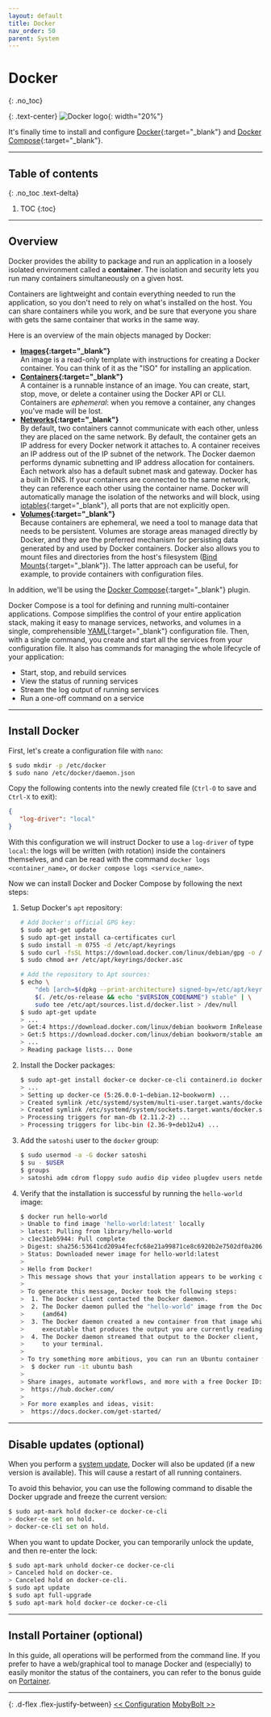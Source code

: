 ```yaml
---
layout: default
title: Docker
nav_order: 50
parent: System
---
```

<!-- markdownlint-disable MD014 MD022 MD025 MD033 MD040 -->

# Docker
{: .no_toc}

{: .text-center}
![Docker logo](../../images/system-docker_logo.png){: width="20%"}

It's finally time to install and configure [Docker](https://docs.docker.com/get-started/overview/){:target="_blank"} and [Docker Compose](https://docs.docker.com/compose/){:target="_blank"}.

---

## Table of contents
{: .no_toc .text-delta}

1. TOC
{:toc}

---

## Overview

Docker provides the ability to package and run an application in a loosely isolated environment called a **container**. The isolation and security lets you run many containers simultaneously on a given host. 

Containers are lightweight and contain everything needed to run the application, so you don't need to rely on what's installed on the host. You can share containers while you work, and be sure that everyone you share with gets the same container that works in the same way.

Here is an overview of the main objects managed by Docker:
- **[Images](https://docs.docker.com/guides/docker-concepts/the-basics/what-is-an-image/){:target="_blank"}**<br/>An image is a read-only template with instructions for creating a Docker container. You can think of it as the "ISO" for installing an application.
- **[Containers](https://docs.docker.com/guides/docker-concepts/the-basics/what-is-a-container/){:target="_blank"}**<br/>A container is a runnable instance of an image. You can create, start, stop, move, or delete a container using the Docker API or CLI. Containers are _ephemeral_: when you remove a container, any changes you've made will be lost.
- **[Networks](https://docs.docker.com/network/){:target="_blank"}**<br/>By default, two containers cannot communicate with each other, unless they are placed on the same network. By default, the container gets an IP address for every Docker network it attaches to. A container receives an IP address out of the IP subnet of the network. The Docker daemon performs dynamic subnetting and IP address allocation for containers. Each network also has a default subnet mask and gateway. Docker has a built in DNS. If your containers are connected to the same network, they can reference each other using the container name. Docker will automatically manage the isolation of the networks and will block, using [iptables](https://wiki.archlinux.org/title/Iptables){:target="_blank"}, all ports that are not explicitly open.
- **[Volumes](https://docs.docker.com/storage/volumes/){:target="_blank"}**<br/>Because containers are ephemeral, we need a tool to manage data that needs to be persistent. Volumes are storage areas managed directly by Docker, and they are the preferred mechanism for persisting data generated by and used by Docker containers. Docker also allows you to mount files and directories from the host's filesystem ([Bind Mounts](https://docs.docker.com/storage/bind-mounts/){:target="_blank"}). The latter approach can be useful, for example, to provide containers with configuration files.

In addition, we'll be using the [Docker Compose](https://docs.docker.com/compose/){:target="_blank"} plugin.

Docker Compose is a tool for defining and running multi-container applications. Compose simplifies the control of your entire application stack, making it easy to manage services, networks, and volumes in a single, comprehensible [YAML](https://yaml.org/){:target="_blank"} configuration file. Then, with a single command, you create and start all the services from your configuration file. It also has commands for managing the whole lifecycle of your application:

- Start, stop, and rebuild services
- View the status of running services
- Stream the log output of running services
- Run a one-off command on a service

---

## Install Docker

First, let's create a configuration file with `nano`:

```sh
$ sudo mkdir -p /etc/docker
$ sudo nano /etc/docker/daemon.json
```

Copy the following contents into the newly created file (`Ctrl-O` to save and `Ctrl-X` to exit):

```json
{
   "log-driver": "local"
}
```

With this configuration we will instruct Docker to use a `log-driver` of type `local`: the logs will be written (with rotation) inside the containers themselves, and can be read with the command `docker logs <container_name>`, or `docker compose logs <service_name>`.

Now we can install Docker and Docker Compose by following the next steps:

1. Setup Docker's `apt` repository:

   ```sh
   # Add Docker's official GPG key:
   $ sudo apt-get update
   $ sudo apt-get install ca-certificates curl
   $ sudo install -m 0755 -d /etc/apt/keyrings
   $ sudo curl -fsSL https://download.docker.com/linux/debian/gpg -o /etc/apt/keyrings/docker.asc
   $ sudo chmod a+r /etc/apt/keyrings/docker.asc
   
   # Add the repository to Apt sources:
   $ echo \
       "deb [arch=$(dpkg --print-architecture) signed-by=/etc/apt/keyrings/docker.asc] https://download.docker.com/linux/debian \
       $(. /etc/os-release && echo "$VERSION_CODENAME") stable" | \
       sudo tee /etc/apt/sources.list.d/docker.list > /dev/null
   $ sudo apt-get update
   > ...
   > Get:4 https://download.docker.com/linux/debian bookworm InRelease [43.3 kB]
   > Get:5 https://download.docker.com/linux/debian bookworm/stable amd64 Packages [19.7 kB]
   > ...
   > Reading package lists... Done
   ```

2. Install the Docker packages:

   ```sh
   $ sudo apt-get install docker-ce docker-ce-cli containerd.io docker-buildx-plugin docker-compose-plugin
   > ...
   > Setting up docker-ce (5:26.0.0-1~debian.12~bookworm) ...
   > Created symlink /etc/systemd/system/multi-user.target.wants/docker.service → /lib/systemd/system/docker.service.
   > Created symlink /etc/systemd/system/sockets.target.wants/docker.socket → /lib/systemd/system/docker.socket.
   > Processing triggers for man-db (2.11.2-2) ...
   > Processing triggers for libc-bin (2.36-9+deb12u4) ...
   ```

3. Add the `satoshi` user to the `docker` group:

   ```sh
   $ sudo usermod -a -G docker satoshi
   $ su - $USER
   $ groups
   > satoshi adm cdrom floppy sudo audio dip video plugdev users netdev docker
   ```

4. Verify that the installation is successful by running the `hello-world` image:

   ```sh
   $ docker run hello-world
   > Unable to find image 'hello-world:latest' locally
   > latest: Pulling from library/hello-world
   > c1ec31eb5944: Pull complete 
   > Digest: sha256:53641cd209a4fecfc68e21a99871ce8c6920b2e7502df0a20671c6fccc73a7c6
   > Status: Downloaded newer image for hello-world:latest
   >
   > Hello from Docker!
   > This message shows that your installation appears to be working correctly.
   >
   > To generate this message, Docker took the following steps:
   >  1. The Docker client contacted the Docker daemon.
   >  2. The Docker daemon pulled the "hello-world" image from the Docker Hub.
   >     (amd64)
   >  3. The Docker daemon created a new container from that image which runs the
   >     executable that produces the output you are currently reading.
   >  4. The Docker daemon streamed that output to the Docker client, which sent it
   >     to your terminal.
   >
   > To try something more ambitious, you can run an Ubuntu container with:
   >  $ docker run -it ubuntu bash
   >
   > Share images, automate workflows, and more with a free Docker ID:
   >  https://hub.docker.com/
   >
   > For more examples and ideas, visit:
   >  https://docs.docker.com/get-started/
   ```

---

## Disable updates (optional)

When you perform a [system update](configuration#system-update), Docker will also be updated (if a new version is available). This will cause a restart of all running containers.

To avoid this behavior, you can use the following command to disable the Docker upgrade and freeze the current version:

```sh
$ sudo apt-mark hold docker-ce docker-ce-cli
> docker-ce set on hold.
> docker-ce-cli set on hold.
```

When you want to update Docker, you can temporarily unlock the update, and then re-enter the lock:

```sh
$ sudo apt-mark unhold docker-ce docker-ce-cli
> Canceled hold on docker-ce.
> Canceled hold on docker-ce-cli.
$ sudo apt update
$ sudo apt full-upgrade
$ sudo apt-mark hold docker-ce docker-ce-cli
```

---

## Install Portainer (optional)

In this guide, all operations will be performed from the command line. If you prefer to have a web/graphical tool to manage Docker and (especially) to easily monitor the status of the containers, you can refer to the bonus guide on [Portainer](../bonus/system/portainer).

---

{: .d-flex .flex-justify-between}
[<< Configuration](configuration)
[MobyBolt >>](../mobybolt)
